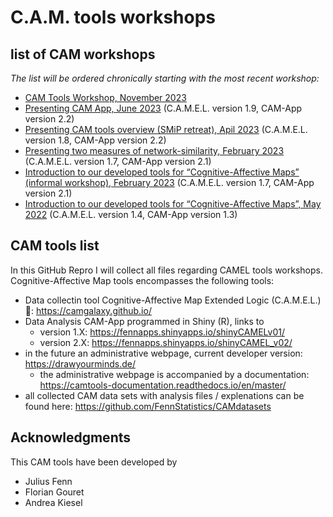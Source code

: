 # C.A.M. tools workshops


## list of CAM workshops

*The list will be ordered chronically starting with the most recent workshop:* 

- [CAM Tools Workshop, November 2023](https://github.com/FennStatistics/CAMtools_workshops/tree/main/CAMtools%20Workshop%2020231128)
- [Presenting CAM App, June 2023](https://github.com/FennStatistics/CAMtools_workshops/tree/main/presenting%20CAMApp%2020230605) (C.A.M.E.L. version 1.9, CAM-App version 2.2)
- [Presenting CAM tools overview (SMiP retreat), Apil 2023](https://github.com/FennStatistics/CAMtools_workshops/tree/main/SMiP%20retreat%2020230421) (C.A.M.E.L. version 1.8, CAM-App version 2.2)
- [Presenting two measures of network-similarity, February 2023](https://github.com/FennStatistics/CAMtools_workshops/tree/main/network%20similarity%20of%20CAMs%2020230202) (C.A.M.E.L. version 1.7, CAM-App version 2.1)
- [Introduction to our developed tools for “Cognitive-Affective Maps” (informal workshop), February 2023](https://github.com/FennStatistics/CAMtools_workshops/tree/main/presenting%20CAMtools%2020230202) (C.A.M.E.L. version 1.7, CAM-App version 2.1)
- [Introduction to our developed tools for “Cognitive-Affective Maps”, May 2022](https://github.com/FennStatistics/CAMtools_workshops/blob/main/presenting%20CAMtools%2020220510/20220510_presentCAMtools_2.pdf) (C.A.M.E.L. version 1.4, CAM-App version 1.3)




## CAM tools list

In this GitHub Repro I will collect all files regarding CAMEL tools workshops. Cognitive-Affective Map tools encompasses the following tools: 

- Data collectin tool Cognitive-Affective Map Extended Logic (C.A.M.E.L.) 🐪: https://camgalaxy.github.io/
- Data Analysis CAM-App programmed in Shiny (R), links to
    - version 1.X: https://fennapps.shinyapps.io/shinyCAMELv01/
    - version 2.X: https://fennapps.shinyapps.io/shinyCAMEL_v02/
- in the future an administrative webpage, current developer version: https://drawyourminds.de/
    - the administrative webpage is accompanied by a documentation: https://camtools-documentation.readthedocs.io/en/master/ 
- all collected CAM data sets with analysis files / explenations can be found here: https://github.com/FennStatistics/CAMdatasets



## Acknowledgments

This CAM tools have been developed by

* Julius Fenn
* Florian Gouret
* Andrea Kiesel